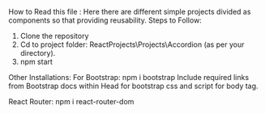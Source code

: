 How to Read this file :
Here there are different simple projects divided as components so that providing reusability.
Steps to Follow:
  1. Clone the repository
  2. Cd to project folder:
      ReactProjects\Projects\Accordion (as per your directory).
  3. npm start


Other Installations:
  For Bootstrap:
  npm i bootstrap
  Include required links from Bootstrap docs within Head for bootstrap css and script for body tag.
  
  React Router:
    npm i react-router-dom
